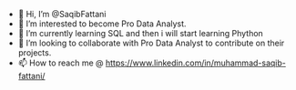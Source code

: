- 👋 Hi, I’m @SaqibFattani
- 👀 I’m interested to become Pro Data Analyst.
- 🌱 I’m currently learning SQL and then i will start learning Phython
- 💞️ I’m looking to collaborate with Pro Data Analyst to contribute on their projects.
- 📫 How to reach me @ https://www.linkedin.com/in/muhammad-saqib-fattani/

<!---
SaqibFattani/SaqibFattani is a ✨ special ✨ repository because its `README.md` (this file) appears on your GitHub profile.
You can click the Preview link to take a look at your changes.
--->
